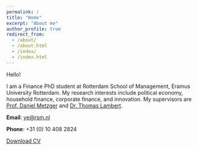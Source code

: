 ```yaml
---
permalink: /
title: "Home"
excerpt: "About me"
author_profile: true
redirect_from: 
  - /about/
  - /about.html
  - /index/
  - /index.html
---
```

Hello!

I am a Finance PhD student at Rotterdam School of Management, Eramus University Rotterdam. My research interests include political economy, household finance, corporate finance, and innovation. My supervisors are [Prof. Daniel Metzger](https://sites.google.com/site/danielmetzgerhome/home) and [Dr. Thomas Lambert](https://thomaslambert.org/).

**Email**: ye@rsm.nl

**Phone**: +31 (0) 10 408 2824

[Download CV](http://shiwei-ye.github.io/files/sye_cv.pdf)

